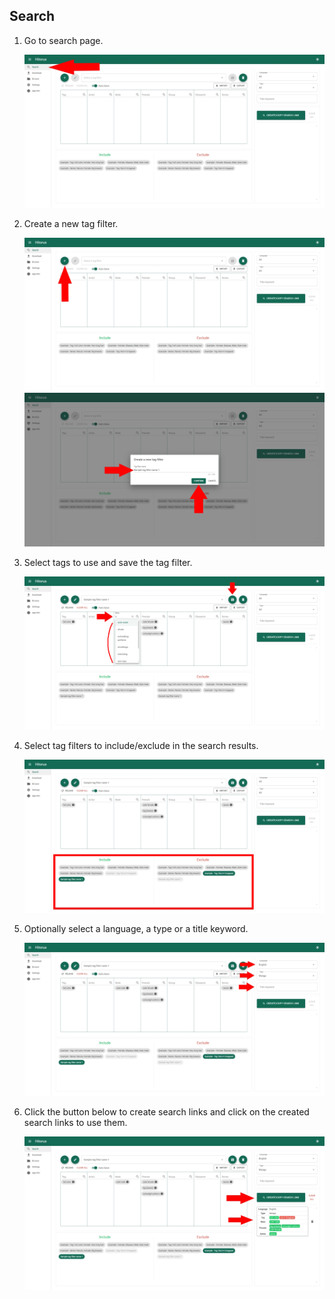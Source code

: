 ## Search
1. Go to search page.

    <img src="../images/search-1.jpeg">

2. Create a new tag filter.

    <img src="../images/search-2-1.jpeg">
    <img src="../images/search-2-2.jpeg">

3. Select tags to use and save the tag filter.

    <img src="../images/search-3.jpeg">

4. Select tag filters to include/exclude in the search results.

    <img src="../images/search-4.jpeg">

5. Optionally select a language, a type or a title keyword.

    <img src="../images/search-5.jpeg">

6. Click the button below to create search links and click on the created search links to use them.

    <img src="../images/search-6.jpeg">
